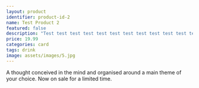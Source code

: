 ```yaml
---
layout: product
identifier: product-id-2
name: Test Product 2
featured: false
description: "Test test test test test test test test test test test test test test test test test test test."
price: 19.99
categories: card 
tags: drink
image: assets/images/5.jpg
---
```

A thought conceived in the mind and organised around a main theme of your choice. Now on sale for a limited time.
